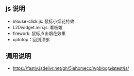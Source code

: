 ## js 说明
- mouse-click.js: 鼠标小烟花特效
- L2Dwidget.min.js: 看板娘
- firework: 鼠标点击烟花效果
- uptotop：回到顶部

## 调用说明
- https://fastly.jsdelivr.net/gh/5iehomecc/wpblog@latest/js/
